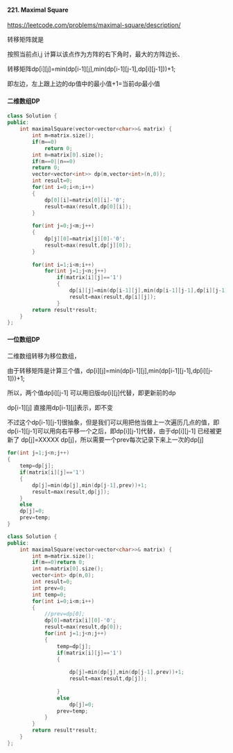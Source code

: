 ####	221. Maximal Square

https://leetcode.com/problems/maximal-square/description/

转移矩阵就是

按照当前点i,j 计算以该点作为方阵的右下角时，最大的方阵边长、

转移矩阵dp\[i][j]=min(dp\[i-1][j],min(dp\[i-1][j-1],dp\[i][j-1]))+1;

即左边，左上跟上边的dp值中的最小值+1=当前dp最小值



####	二维数组DP

```c++
class Solution {
public:
    int maximalSquare(vector<vector<char>>& matrix) {
        int m=matrix.size();
        if(m==0)
            return 0;
        int n=matrix[0].size();
        if(m==0||n==0)
        return 0;
        vector<vector<int>> dp(m,vector<int>(n,0));
        int result=0;
        for(int i=0;i<n;i++)
        {
            dp[0][i]=matrix[0][i]-'0';
            result=max(result,dp[0][i]);
        }
            
        for(int j=0;j<m;j++)
        {
            dp[j][0]=matrix[j][0]-'0';
            result=max(result,dp[j][0]);
        }
         
        for(int i=1;i<m;i++)
            for(int j=1;j<n;j++)
                if(matrix[i][j]=='1')
                {
                    dp[i][j]=min(dp[i-1][j],min(dp[i-1][j-1],dp[i][j-1]))+1;
                    result=max(result,dp[i][j]);
                }
        return result*result;
    }
};
```





#### 一位数组DP

二维数组转移为移位数组，

由于转移矩阵是计算三个值，dp\[i][j]=min(dp\[i-1][j],min(dp\[i-1][j-1],dp\[i][j-1]))+1;

所以，两个值dp\[i][j-1] 可以用旧版dp\[i][j]代替，即更新前的dp

dp\[i-1][j] 直接用dp\[i-1][j]表示，即不变

不过这个dp\[i-1][j-1]很抽象，但是我们可以用把他当做上一次遍历几点的值，即dp\[i-1][j-1]可以用向右平移一个之后，即dp\[i][j-1]代替，由于dp\[i][j-1] 已经被更新了 dp[j]=XXXXX  dp[j]，所以需要一个prev每次记录下来上一次的dp[j]

```c++
for(int j=1;j<n;j++)
{
    temp=dp[j];
    if(matrix[i][j]=='1')
    {
        dp[j]=min(dp[j],min(dp[j-1],prev))+1;
        result=max(result,dp[j]);
    }
    else
    dp[j]=0;
    prev=temp;
}
```



```c++
class Solution {
public:
    int maximalSquare(vector<vector<char>>& matrix) {
        int m=matrix.size();
        if(m==0)return 0;
        int n=matrix[0].size();
        vector<int> dp(n,0);
        int result=0;
        int prev=0;
        int temp=0;
        for(int i=0;i<m;i++)
        {
            //prev=dp[0];
            dp[0]=matrix[i][0]-'0';
            result=max(result,dp[0]);
            for(int j=1;j<n;j++)
            {
                temp=dp[j];
                if(matrix[i][j]=='1')
                {
                    
                    dp[j]=min(dp[j],min(dp[j-1],prev))+1;
                    result=max(result,dp[j]);
                    
                }
                else
                    dp[j]=0;
                prev=temp;
            }
        }
        return result*result;
    }
};
```


